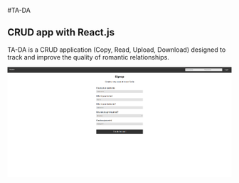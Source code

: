 #TA-DA 

## CRUD app with React.js

TA-DA is a CRUD application (Copy, Read, Upload, Download) designed to track and improve the quality of romantic relationships.

![alt-text](./screenshots/tada-login.png)

